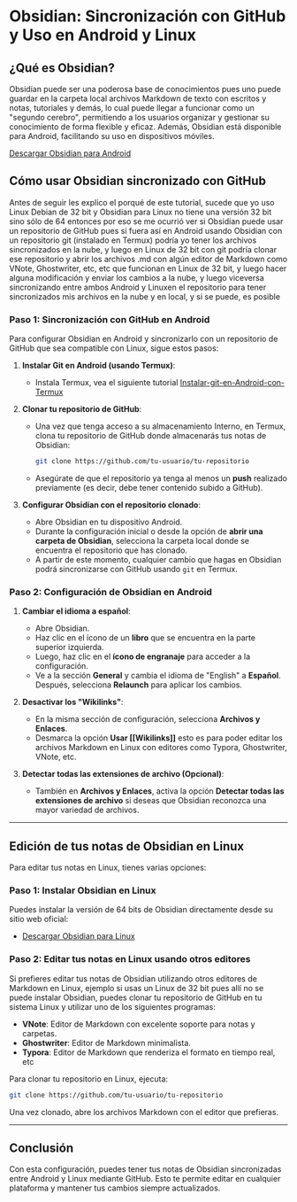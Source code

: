 
# Obsidian: Sincronización con GitHub y Uso en Android y Linux

## ¿Qué es Obsidian?
Obsidian puede ser una poderosa base de conocimientos pues uno puede guardar en la carpeta local archivos Markdown de texto con escritos y notas, tutoriales y demás, lo cual puede llegar a funcionar como un "segundo cerebro", permitiendo a los usuarios organizar y gestionar su conocimiento de forma flexible y eficaz. Además, Obsidian está disponible para Android, facilitando su uso en dispositivos móviles.

[Descargar Obsidian para Android](https://play.google.com/store/apps/details?id=md.obsidian)

## Cómo usar Obsidian sincronizado con GitHub
Antes de seguir les explico el porqué de este tutorial, sucede que yo uso Linux Debian de 32 bit y Obsidian para Linux no tiene una versión 32 bit sino sólo de 64 entonces por eso se me ocurrió ver si Obsidian puede usar un repositorio de GitHub pues si fuera así en Android usando Obsidian con un repositorio git (instalado en Termux) podría yo tener los archivos sincronizados en la nube, y luego en Linux de 32 bit con git podría clonar ese repositorio y abrir los archivos .md con algún editor de Markdown como VNote, Ghostwriter, etc, etc que funcionan en Linux de 32 bit, y luego hacer alguna modificación y enviar los cambios a la nube, y luego viceversa sincronizando entre ambos Android y Linuxen  el repositorio para tener sincronizados mis archivos en la nube y en local, y si se puede, es posible

### Paso 1: Sincronización con GitHub en Android

Para configurar Obsidian en Android y sincronizarlo con un repositorio de GitHub que sea compatible con Linux, sigue estos pasos:

1. **Instalar Git en Android (usando Termux)**:
   - Instala Termux, vea el siguiente tutorial [Instalar-git-en-Android-con-Termux ](https://github.com/wachin/Instalar-git-en-Android-con-Termux)

2. **Clonar tu repositorio de GitHub**:
   - Una vez que tenga acceso a su almacenamiento Interno, en Termux, clona tu repositorio de GitHub donde almacenarás tus notas de Obsidian:
     ```bash
     git clone https://github.com/tu-usuario/tu-repositorio
     ```
   - Asegúrate de que el repositorio ya tenga al menos un **push** realizado previamente (es decir, debe tener contenido subido a GitHub).

3. **Configurar Obsidian con el repositorio clonado**:
   - Abre Obsidian en tu dispositivo Android.
   - Durante la configuración inicial o desde la opción de **abrir una carpeta de Obsidian**, selecciona la carpeta local donde se encuentra el repositorio que has clonado.
   - A partir de este momento, cualquier cambio que hagas en Obsidian podrá sincronizarse con GitHub usando `git` en Termux.

### Paso 2: Configuración de Obsidian en Android

1. **Cambiar el idioma a español**:
   - Abre Obsidian.
   - Haz clic en el ícono de un **libro** que se encuentra en la parte superior izquierda.
   - Luego, haz clic en el **ícono de engranaje** para acceder a la configuración.
   - Ve a la sección **General** y cambia el idioma de "English" a **Español**. Después, selecciona **Relaunch** para aplicar los cambios.

2. **Desactivar los "Wikilinks"**:
   - En la misma sección de configuración, selecciona **Archivos y Enlaces**.
   - Desmarca la opción **Usar [[Wikilinks]]** esto es para poder editar los archivos Markdown en Linux con editores como Typora, Ghostwriter, VNote, etc.

3. **Detectar todas las extensiones de archivo (Opcional)**:
   - También en **Archivos y Enlaces**, activa la opción **Detectar todas las extensiones de archivo** si deseas que Obsidian reconozca una mayor variedad de archivos.

---

## Edición de tus notas de Obsidian en Linux

Para editar tus notas en Linux, tienes varias opciones:

### Paso 1: Instalar Obsidian en Linux
Puedes instalar la versión de 64 bits de Obsidian directamente desde su sitio web oficial:
- [Descargar Obsidian para Linux](https://obsidian.md/download)

### Paso 2: Editar tus notas en Linux usando otros editores
Si prefieres editar tus notas de Obsidian utilizando otros editores de Markdown en Linux, ejemplo si usas un Linux de 32 bit pues allí no se puede instalar Obsidian, puedes clonar tu repositorio de GitHub en tu sistema Linux y utilizar uno de los siguientes programas:

- **VNote**: Editor de Markdown con excelente soporte para notas y carpetas.
- **Ghostwriter**: Editor de Markdown minimalista.
- **Typora**: Editor de Markdown que renderiza el formato en tiempo real, etc

Para clonar tu repositorio en Linux, ejecuta:
```bash
git clone https://github.com/tu-usuario/tu-repositorio
```

Una vez clonado, abre los archivos Markdown con el editor que prefieras.

---

## Conclusión

Con esta configuración, puedes tener tus notas de Obsidian sincronizadas entre Android y Linux mediante GitHub. Esto te permite editar en cualquier plataforma y mantener tus cambios siempre actualizados.

